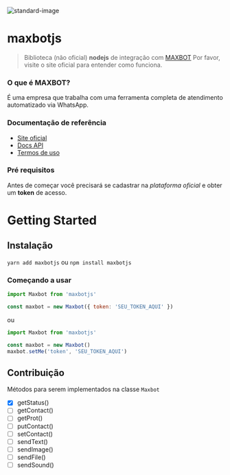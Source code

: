 ![standard-image](https://img.shields.io/badge/code%20style-standard-brightgreen.svg)
# maxbotjs
 > Biblioteca (não oficial) **nodejs** de integração com [MAXBOT](https://maxbot.com.br)
 Por favor, visite o site oficial para entender como funciona.

### O que é MAXBOT?
É uma empresa que trabalha com uma ferramenta completa de atendimento automatizado via WhatsApp.

### Documentação de referência
- [Site oficial](https://maxbot.com.br)
- [Docs API](https://mbr.maxbot.com.br/doc-api-v1.php)
- [Termos de uso](https://mbr.maxbot.com.br/termos-de-uso.php)

### Pré requisitos
Antes de começar você precisará se cadastrar na *plataforma oficial* e obter um **token** de acesso.

# Getting Started

## Instalação
```yarn add maxbotjs``` ou ```npm install maxbotjs```

### Começando a usar

```javascript
import Maxbot from 'maxbotjs'

const maxbot = new Maxbot({ token: 'SEU_TOKEN_AQUI' })
```
ou

```javascript
import Maxbot from 'maxbotjs'

const maxbot = new Maxbot()
maxbot.setMe('token', 'SEU_TOKEN_AQUI')
```
## Contribuição
Métodos para serem implementados na classe ```Maxbot```
- [x] getStatus()
- [ ] getContact()
- [ ] getProt()
- [ ] putContact()
- [ ] setContact()
- [ ] sendText()
- [ ] sendImage()
- [ ] sendFile()
- [ ] sendSound()
